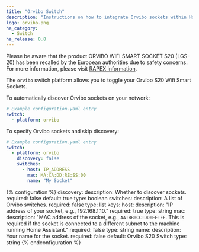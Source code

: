 ```yaml
---
title: "Orvibo Switch"
description: "Instructions on how to integrate Orvibo sockets within Home Assistant."
logo: orvibo.png
ha_category:
  - Switch
ha_release: 0.8
---
```


<div class='note warning'>

Please be aware that the product ORVIBO WIFI SMART SOCKET S20 (LGS-20) has been recalled by the European authorities due to safety concerns. For more information, please visit [RAPEX information](https://ec.europa.eu/consumers/consumers_safety/safety_products/rapex/alerts/?event=viewProduct&reference=A12/1577/15&lng=en).

</div>

The `orvibo` switch platform allows you to toggle your Orvibo S20 Wifi Smart Sockets.

To automatically discover Orvibo sockets on your network:

```yaml
# Example configuration.yaml entry
switch:
  - platform: orvibo
```

To specify Orvibo sockets and skip discovery:

```yaml
# Example configuration.yaml entry
switch:
  - platform: orvibo
    discovery: false
    switches:
      - host: IP_ADDRESS
        mac: MA:CA:DD:RE:SS:00
        name: "My Socket"
```

{% configuration %}
discovery:
  description: Whether to discover sockets.
  required: false
  default: true
  type: boolean
switches:
  description: A list of Orvibo switches.
  required: false
  type: list
  keys:
    host:
      description: "IP address of your socket, e.g., 192.168.1.10."
      required: true
      type: string
    mac:
      description: "MAC address of the socket, e.g., `AA:BB:CC:DD:EE:FF`. This is required if the socket is connected to a different subnet to the machine running Home Assistant."
      required: false
      type: string
    name:
      description: Your name for the socket.
      required: false
      default: Orvibo S20 Switch
      type: string
{% endconfiguration %}
